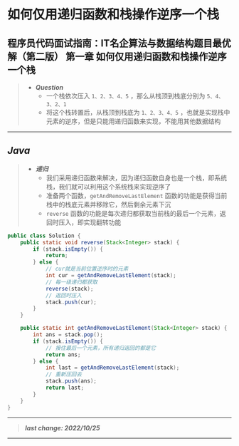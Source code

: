 # 如何仅用递归函数和栈操作逆序一个栈

## 程序员代码面试指南：IT名企算法与数据结构题目最优解（第二版） 第一章 如何仅用递归函数和栈操作逆序一个栈

> - ***Question***
>   - 一个栈依次压入 `1、2、3、4、5` ，那么从栈顶到栈底分别为 `5、4、3、2、1`
>   - 将这个栈转置后，从栈顶到栈底为 `1、2、3、4、5` ，也就是实现栈中元素的逆序，但是只能用递归函数来实现，不能用其他数据结构

---

## *Java*

> - ***递归***
>   - 我们采用递归函数来解决，因为递归函数自身也是一个栈，即系统栈，我们就可以利用这个系统栈来实现逆序了
>   - 准备两个函数，`getAndRemoveLastElement` 函数的功能是获得当前栈中的栈底元素并移除它，然后剩余元素下沉
>   - `reverse` 函数的功能是每次递归都获取当前栈的最后一个元素，返回时压入，即实现翻转功能

```java
public class Solution {
    public static void reverse(Stack<Integer> stack) {
        if (stack.isEmpty()) {
            return;
        } else {
            // cur就是当前位置逆序时的元素
            int cur = getAndRemoveLastElement(stack);
            // 每一级递归都获取
            reverse(stack);
            // 返回时压入
            stack.push(cur);
        }
    }

    public static int getAndRemoveLastElement(Stack<Integer> stack) {
        int ans = stack.pop();
        if (stack.isEmpty()) {
            // 接住最后一个元素，所有递归返回的都是它
            return ans;
        } else {
            int last = getAndRemoveLastElement(stack);
            // 重新压回去
            stack.push(ans);
            return last;
        }
    }
}
```

---

> ***last change: 2022/10/25***

---
